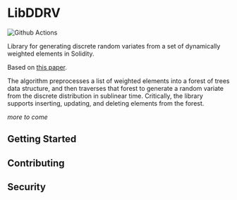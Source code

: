 # LibDDRV

![Github Actions](https://github.com/valorem-labs-inc/LibDDRV/workflows/CI/badge.svg)

Library for generating discrete random variates from a set of dynamically weighted elements in Solidity.

Based on [this paper](https://kuscholarworks.ku.edu/bitstream/handle/1808/7224/MVN03.dynamic_rv_gen.pdf).

The algorithm preprocesses a list of weighted elements into a forest of trees data structure, and then 
traverses that forest to generate a random variate from the discrete distribution in sublinear time.
Critically, the library supports inserting, updating, and deleting elements from the forest.

_more to come_

## Getting Started

## Contributing

## Security
